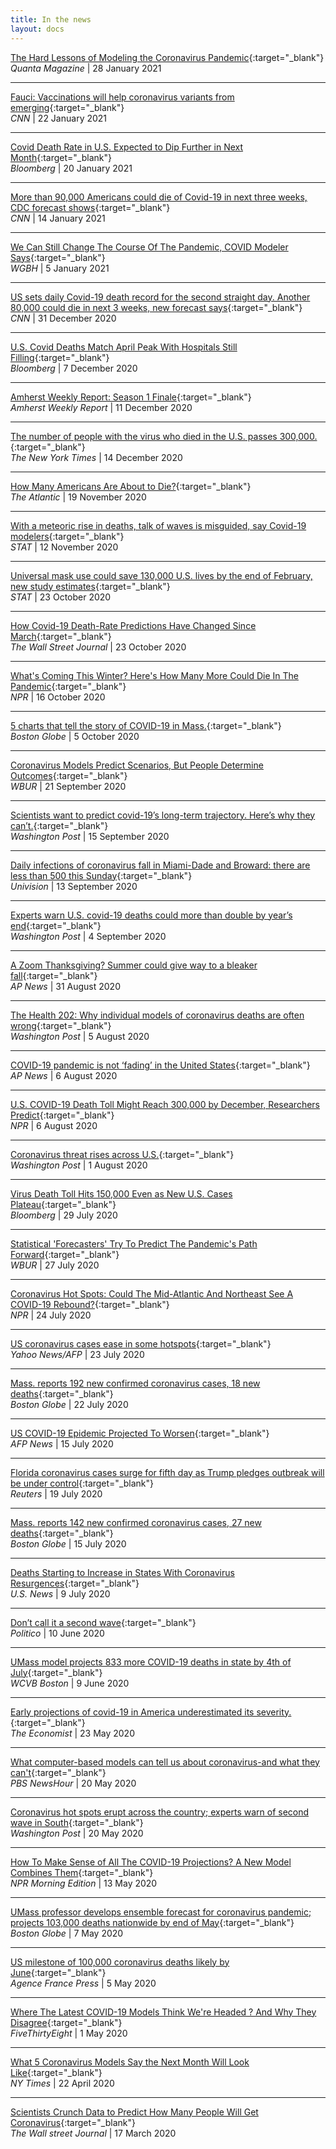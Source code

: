```yaml
---
title: In the news
layout: docs
---
```



[The Hard Lessons of Modeling the Coronavirus Pandemic](https://www.quantamagazine.org/the-hard-lessons-of-modeling-the-coronavirus-pandemic-20210128/){:target="_blank"}  
_Quanta Magazine_ | 28 January 2021

***

[Fauci: Vaccinations will help coronavirus variants from emerging](https://www.cnn.com/2021/01/21/health/us-coronavirus-thursday/index.html){:target="_blank"}  
_CNN_ | 22 January 2021

***

[Covid Death Rate in U.S. Expected to Dip Further in Next Month](https://www.bloomberg.com/news/articles/2021-01-20/covid-death-rate-in-u-s-is-expected-to-decline-in-next-month){:target="_blank"}  
_Bloomberg_ | 20 January 2021

***

[More than 90,000 Americans could die of Covid-19 in next three weeks, CDC forecast shows](https://www.cnn.com/2021/01/14/health/us-coronavirus-thursday/index.html){:target="_blank"}  
_CNN_ | 14 January 2021

***

[We Can Still Change The Course Of The Pandemic, COVID Modeler Says](https://www.wgbh.org/news/local-news/2021/01/05/we-can-still-change-the-course-of-the-pandemic-covid-modeler-says){:target="_blank"}  
_WGBH_ | 5 January 2021

***

[US sets daily Covid-19 death record for the second straight day. Another 80,000 could die in next 3 weeks, new forecast says](https://www.cnn.com/2020/12/31/health/us-coronavirus-thursday/index.html){:target="_blank"}  
_CNN_ | 31 December 2020

***

[U.S. Covid Deaths Match April Peak With Hospitals Still Filling](https://www.bloomberg.com/news/articles/2020-12-07/u-s-covid-deaths-match-april-peak-with-hospitals-still-filling){:target="_blank"}  
_Bloomberg_ | 7 December 2020

***

[Amherst Weekly Report: Season 1 Finale](https://youtu.be/vAA7Vjow4xo){:target="_blank"}  
_Amherst Weekly Report_ | 11 December 2020

***

[The number of people with the virus who died in the U.S. passes 300,000.](https://www.nytimes.com/live/2020/12/14/world/covid-19-coronavirus#the-number-of-people-with-the-virus-who-died-in-the-us-passes-300000){:target="_blank"}  
_The New York Times_ | 14 December 2020

***


[How Many Americans Are About to Die?](https://www.theatlantic.com/science/archive/2020/11/coronavirus-death-rate-third-surge/617150/){:target="_blank"}  
_The Atlantic_ | 19 November 2020

***


[With a meteoric rise in deaths, talk of waves is misguided, say Covid-19 modelers](https://www.statnews.com/2020/11/12/with-a-meteoric-rise-in-deaths-talk-of-waves-is-misguided-say-covid-19-modelers/){:target="_blank"}  
_STAT_ | 12 November 2020

***


[Universal mask use could save 130,000 U.S. lives by the end of February, new study estimates](https://www.statnews.com/2020/10/23/universal-mask-use-could-save-130000-lives-by-the-end-of-february-new-modeling-study-says/){:target="_blank"}  
_STAT_ | 23 October 2020

***

[How Covid-19 Death-Rate Predictions Have Changed Since March](https://www.wsj.com/articles/how-covid-19-death-rate-predictions-have-changed-since-march-11603445400?st=ogt1to63xgermm6&reflink=article_email_share){:target="_blank"}  
_The Wall Street Journal_ | 23 October 2020

***

[What's Coming This Winter? Here's How Many More Could Die In The Pandemic](https://www.npr.org/sections/health-shots/2020/10/16/924240204/how-bad-will-coronavirus-be-this-winter-model-projects-170-000-more-u-s-deaths){:target="_blank"}  
_NPR_ | 16 October 2020

***

[5 charts that tell the story of COVID-19 in Mass.](https://www.bostonglobe.com/2020/10/05/nation/5-charts-that-tell-story-covid-19-mass/){:target="_blank"}  
_Boston Globe_ | 5 October 2020

***

[Coronavirus Models Predict Scenarios, But People Determine Outcomes](https://www.wbur.org/hereandnow/2020/09/21/coronavirus-models-outcomes){:target="_blank"}  
_WBUR_ | 21 September 2020

***

[Scientists want to predict covid-19’s long-term trajectory. Here’s why they can’t.](https://www.washingtonpost.com/outlook/2020/09/15/scientists-want-predict-covid-19s-long-term-trajectory-heres-why-they-cant/){:target="_blank"}  
_Washington Post_ | 15 September 2020

***

[Daily infections of coronavirus fall in Miami-Dade and Broward: there are less than 500 this Sunday](https://www.univision.com/local/miami-wltv/continuan-bajando-los-casos-diarios-de-coronavirus-en-florida-las-muertes-tambien-disminuyen){:target="_blank"}  
_Univision_ | 13 September 2020

***

[Experts warn U.S. covid-19 deaths could more than double by year’s end](https://www.washingtonpost.com/health/experts-warn-us-death-toll-could-hit-410000-by-years-end/2020/09/04/ffc34736-eea7-11ea-99a1-71343d03bc29_story.html?hpid=hp_hp-banner-low_410000deaths-10a:homepage/story-ans){:target="_blank"}  
_Washington Post_ | 4 September 2020

***

[A Zoom Thanksgiving? Summer could give way to a bleaker fall](https://apnews.com/cc6ed42c1bcc5109b1e6b1bccc39091d){:target="_blank"}  
_AP News_ | 31 August 2020

***

[The Health 202: Why individual models of coronavirus deaths are often wrong](https://www.washingtonpost.com/politics/2020/08/05/health-202-why-individual-models-coronavirus-deaths-are-often-wrong/){:target="_blank"}  
_Washington Post_ | 5 August 2020

***

[COVID-19 pandemic is not ‘fading’ in the United States](https://apnews.com/afs:Content:9213894577){:target="_blank"}  
_AP News_ | 6 August 2020

***

[U.S. COVID-19 Death Toll Might Reach 300,000 by December, Researchers Predict](https://www.npr.org/2020/08/06/899881918/u-s-covid-19-death-toll-might-reach-300-000-by-december-researchers-predict){:target="_blank"}  
_NPR_ | 6 August 2020

***

[Coronavirus threat rises across U.S.](https://www.washingtonpost.com/health/coronavirus-threat-rises-across-us-we-just-have-to-assume-the-monster-is-everywhere/2020/08/01/cdb505e0-d1d8-11ea-8c55-61e7fa5e82ab_story.html){:target="_blank"}  
_Washington Post_ | 1 August 2020

***

[Virus Death Toll Hits 150,000 Even as New U.S. Cases Plateau](https://www.bloomberg.com/news/articles/2020-07-29/virus-death-toll-hits-150-000-even-as-new-u-s-cases-plateau?srnd=coronavirus){:target="_blank"}  
_Bloomberg_ | 29 July 2020

***

[Statistical 'Forecasters' Try To Predict The Pandemic's Path Forward](https://www.wbur.org/commonhealth/2020/07/27/umass-amherst-coronavirus-modeling-reich){:target="_blank"}  
_WBUR_ | 27 July 2020

***


[Coronavirus Hot Spots: Could The Mid-Atlantic And Northeast See A COVID-19 Rebound?](https://www.npr.org/sections/health-shots/2020/07/24/895144417/coronavirus-hot-spots-could-the-mid-atlantic-and-northeast-see-a-covid-19-reboun){:target="_blank"}  
_NPR_ | 24 July 2020

***

[US coronavirus cases ease in some hotspots](https://news.yahoo.com/us-coronavirus-cases-ease-hotspots-171043026.html){:target="_blank"}  
_Yahoo News/AFP_ | 23 July 2020

***

[Mass. reports 192 new confirmed coronavirus cases, 18 new deaths](https://www.bostonglobe.com/2020/07/22/nation/umass-model-sees-continued-slow-decline-mass-coronavirus-deaths/){:target="_blank"}  
_Boston Globe_ | 22 July 2020

***

[US COVID-19 Epidemic Projected To Worsen](https://www.barrons.com/news/us-covid-19-epidemic-projected-to-worsen-01594826104){:target="_blank"}  
_AFP News_ | 15 July 2020

***

[Florida coronavirus cases surge for fifth day as Trump pledges outbreak will be under control](https://www.reuters.com/article/us-health-coronavirus-usa-idUSKCN24K0IP){:target="_blank"}  
_Reuters_ | 19 July 2020

***


[Mass. reports 142 new confirmed coronavirus cases, 27 new deaths](https://www.bostonglobe.com/2020/07/15/nation/umass-model-predicts-total-8774-mass-coronavirus-deaths-four-weeks/){:target="_blank"}  
_Boston Globe_ | 15 July 2020

***

[Deaths Starting to Increase in States With Coronavirus Resurgences](https://www.usnews.com/news/health-news/articles/2020-07-09/coronavirus-deaths-increasing-in-states-with-resurgences){:target="_blank"}  
_U.S. News_ | 9 July 2020

***

[Don’t call it a second wave](https://www.politico.com/newsletters/politico-nightly-coronavirus-special-edition/2020/06/10/dont-call-it-a-second-wave-489488){:target="_blank"}  
_Politico_ | 10 June 2020

***

[UMass model projects 833 more COVID-19 deaths in state by 4th of July](https://www.wcvb.com/article/umass-model-projects-833-more-covid-19-deaths-in-state-by-4th-of-july/32819172){:target="_blank"}  
_WCVB Boston_ | 9 June 2020  

***

[Early projections of covid-19 in America underestimated its severity.](https://www.economist.com/graphic-detail/2020/05/23/early-projections-of-covid-19-in-america-underestimated-its-severity){:target="_blank"}  
_The Economist_ | 23 May 2020

***  

[What computer-based models can tell us about coronavirus-and what they can't](https://www.pbs.org/newshour/show/what-computer-based-models-can-tell-us-about-coronavirus-and-what-they-cant){:target="_blank"}  
_PBS NewsHour_ | 20 May 2020 

***

[Coronavirus hot spots erupt across the country; experts warn of second wave in South](https://www.washingtonpost.com/health/coronavirus-hot-spots-erupt-across-the-country-experts-warn-of-possible-outbreaks-in-south/2020/05/20/49bc6d10-9ab4-11ea-a282-386f56d579e6_story.html){:target="_blank"}  
_Washington Post_ | 20 May 2020  

***

[How To Make Sense of All The COVID-19 Projections? A New Model Combines Them](https://www.npr.org/sections/health-shots/2020/05/13/855038708/combining-different-models-new-coronavirus-projection-shows-110-000-deaths-by-ju){:target="_blank"}  
_NPR Morning Edition_ | 13 May 2020

***

[UMass professor develops ensemble forecast for coronavirus pandemic; projects 103,000 deaths nationwide by end of May](https://www.bostonglobe.com/2020/05/07/metro/umass-professor-develops-ensemble-forecast-coronavirus-pandemic-projects-103000-deaths-nationwide-by-end-may/){:target="_blank"}  
_Boston Globe_ | 7 May 2020  

***

[US milestone of 100,000 coronavirus deaths likely by June](https://www.deccanherald.com/international/world-news-politics/us-milestone-of-100000-coronavirus-deaths-likely-by-june-833657.html){:target="_blank"}  
_Agence France Press_ | 5 May 2020  

***

[Where The Latest COVID-19 Models Think We're Headed ? And Why They Disagree](https://projects.fivethirtyeight.com/covid-forecasts/){:target="_blank"}  
_FiveThirtyEight_ | 1 May 2020  

***

[What 5 Coronavirus Models Say the Next Month Will Look Like](https://www.nytimes.com/interactive/2020/04/22/upshot/coronavirus-models.html){:target="_blank"}  
_NY Times_ | 22 April 2020  

***
[Scientists Crunch Data to Predict How Many People Will Get Coronavirus](https://www.wsj.com/articles/scientists-crunch-data-to-predict-how-many-people-will-get-coronavirus-11584479851){:target="_blank"}  
_The Wall street Journal_ | 17 March 2020  

